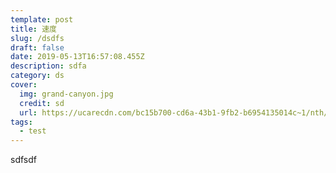 ```yaml
---
template: post
title: 速度
slug: /dsdfs
draft: false
date: 2019-05-13T16:57:08.455Z
description: sdfa
category: ds
cover:
  img: grand-canyon.jpg
  credit: sd
  url: https://ucarecdn.com/bc15b700-cd6a-43b1-9fb2-b6954135014c~1/nth/0/
tags:
  - test
---
```

sdfsdf
